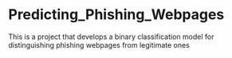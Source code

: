 # Predicting_Phishing_Webpages
This is a project that develops a binary classification model for distinguishing phishing webpages from legitimate ones
